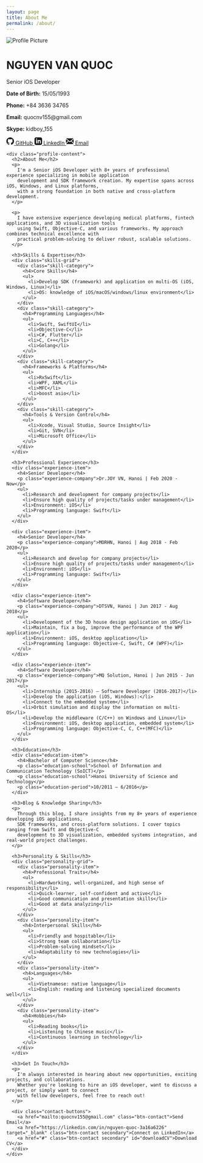 ```yaml
---
layout: page
title: About Me
permalink: /about/
---
```


<div class="about-container">
  <div class="about-profile">
    <div class="profile-header">
      <div class="profile-avatar">
        <img src="/images/user/avatar.jpeg" alt="Profile Picture" class="avatar-img">
      </div>
      <div class="profile-info">
        <h1 class="profile-name">NGUYEN VAN QUOC</h1>
        <p class="profile-title">Senior iOS Developer</p>
        <div class="profile-details">
          <p class="profile-birth"><strong>Date of Birth:</strong> 15/05/1993</p>
          <p class="profile-phone"><strong>Phone:</strong> +84 3636 34765</p>
          <p class="profile-email"><strong>Email:</strong> quocnv155@gmail.com</p>
          <p class="profile-skype"><strong>Skype:</strong> kidboy_155</p>
        </div>
        <div class="profile-links">
          <a href="https://github.com/quocnv15" target="_blank" rel="noopener" class="profile-link">
            <svg width="20" height="20" viewBox="0 0 24 24" fill="currentColor">
              <path d="M12 0c-6.626 0-12 5.373-12 12 0 5.302 3.438 9.8 8.207 11.387.599.111.793-.261.793-.577v-2.234c-3.338.726-4.033-1.416-4.033-1.416-.546-1.387-1.333-1.756-1.333-1.756-1.089-.745.083-.729.083-.729 1.205.084 1.839 1.237 1.839 1.237 1.07 1.834 2.807 1.304 3.492.997.107-.775.418-1.305.762-1.604-2.665-.305-5.467-1.334-5.467-5.931 0-1.311.469-2.381 1.236-3.221-.124-.303-.535-1.524.117-3.176 0 0 1.008-.322 3.301 1.23.957-.266 1.983-.399 3.003-.404 1.02.005 2.047.138 3.006.404 2.291-1.552 3.297-1.23 3.297-1.23.653 1.653.242 2.874.118 3.176.77.84 1.235 1.911 1.235 3.221 0 4.609-2.807 5.624-5.479 5.921.43.372.823 1.102.823 2.222v3.293c0 .319.192.694.801.576 4.765-1.589 8.199-6.086 8.199-11.386 0-6.627-5.373-12-12-12z"/>
            </svg>
            GitHub
          </a>
          <a href="https://linkedin.com/in/nguyen-quoc-3a16a6226" target="_blank" rel="noopener" class="profile-link">
            <svg width="20" height="20" viewBox="0 0 24 24" fill="currentColor">
              <path d="M19 0h-14c-2.761 0-5 2.239-5 5v14c0 2.761 2.239 5 5 5h14c2.762 0 5-2.239 5-5v-14c0-2.761-2.238-5-5-5zm-11 19h-3v-11h3v11zm-1.5-12.268c-.966 0-1.75-.79-1.75-1.764s.784-1.764 1.75-1.764 1.75.79 1.75 1.764-.783 1.764-1.75 1.764zm13.5 12.268h-3v-5.604c0-3.368-4-3.113-4 0v5.604h-3v-11h3v1.765c1.396-2.586 7-2.777 7 2.476v6.759z"/>
            </svg>
            LinkedIn
          </a>
          <a href="mailto:quocnv155@gmail.com" class="profile-link">
            <svg width="20" height="20" viewBox="0 0 24 24" fill="currentColor">
              <path d="M12 12.713l-11.985-9.713h23.971l-11.986 9.713zm-5.425-1.822l-6.575-5.329v12.501l6.575-7.172zm10.85 0l6.575 7.172v-12.501l-6.575 5.329zm-1.557 1.261l-3.868 3.135-3.868-3.135-8.11 8.848h23.956l-8.11-8.848z"/>
            </svg>
            Email
          </a>
        </div>
      </div>
    </div>

    <div class="profile-content">
      <h2>About Me</h2>
      <p>
        I'm a Senior iOS Developer with 8+ years of professional experience specializing in mobile application 
        development and SDK framework creation. My expertise spans across iOS, Windows, and Linux platforms, 
        with a strong foundation in both native and cross-platform development.
      </p>

      <p>
        I have extensive experience developing medical platforms, fintech applications, and 3D visualization tools 
        using Swift, Objective-C, and various frameworks. My approach combines technical excellence with 
        practical problem-solving to deliver robust, scalable solutions.
      </p>

      <h3>Skills & Expertise</h3>
      <div class="skills-grid">
        <div class="skill-category">
          <h4>Core Skills</h4>
          <ul>
            <li>Develop SDK (framework) and application on multi-OS (iOS, Windows, Linux)</li>
            <li>OS: knowledge of iOS/macOS/windows/linux environment</li>
          </ul>
        </div>
        <div class="skill-category">
          <h4>Programming Languages</h4>
          <ul>
            <li>Swift, SwiftUI</li>
            <li>Objective-C</li>
            <li>C#, Flutter</li>
            <li>C, C++</li>
            <li>Golang</li>
          </ul>
        </div>
        <div class="skill-category">
          <h4>Frameworks & Platforms</h4>
          <ul>
            <li>RxSwift</li>
            <li>WPF, XAML</li>
            <li>MFC</li>
            <li>boost asio</li>
          </ul>
        </div>
        <div class="skill-category">
          <h4>Tools & Version Control</h4>
          <ul>
            <li>Xcode, Visual Studio, Source Insight</li>
            <li>Git, SVN</li>
            <li>Microsoft Office</li>
          </ul>
        </div>
      </div>

      <h3>Professional Experience</h3>
      <div class="experience-item">
        <h4>Senior Developer</h4>
        <p class="experience-company">Dr.JOY VN, Hanoi | Feb 2020 - Now</p>
        <ul>
          <li>Research and development for company projects</li>
          <li>Ensure high quality of projects/tasks under management</li>
          <li>Environment: iOS</li>
          <li>Programming language: Swift</li>
        </ul>
      </div>

      <div class="experience-item">
        <h4>Senior Developer</h4>
        <p class="experience-company">MORHN, Hanoi | Aug 2018 - Feb 2020</p>
        <ul>
          <li>Research and develop for company projects</li>
          <li>Ensure high quality of projects/tasks under management</li>
          <li>Environment: iOS</li>
          <li>Programming language: Swift</li>
        </ul>
      </div>

      <div class="experience-item">
        <h4>Software Developer</h4>
        <p class="experience-company">DTSVN, Hanoi | Jun 2017 - Aug 2018</p>
        <ul>
          <li>Development of the 3D house design application on iOS</li>
          <li>Maintain, fix a bug, improve the performance of the WPF application</li>
          <li>Environment: iOS, desktop application</li>
          <li>Programming language: Objective-C, Swift, C# (WPF)</li>
        </ul>
      </div>

      <div class="experience-item">
        <h4>Software Developer</h4>
        <p class="experience-company">MQ Solution, Hanoi | Jun 2015 - Jun 2017</p>
        <ul>
          <li>Internship (2015-2016) – Software Developer (2016-2017)</li>
          <li>Develop the application (iOS, Windows):</li>
          <li>Connect to the embedded system</li>
          <li>Orbit simulation and display the information on multi-OS</li>
          <li>Develop the middleware (C/C++) on Windows and Linux</li>
          <li>Environment: iOS, desktop application, embedded system</li>
          <li>Programming language: Objective-C, C, C++(MFC)</li>
        </ul>
      </div>

      <h3>Education</h3>
      <div class="education-item">
        <h4>Bachelor of Computer Science</h4>
        <p class="education-school">School of Information and Communication Technology (SoICT)</p>
        <p class="education-school">Hanoi University of Science and Technology</p>
        <p class="education-period">10/2011 – 6/2016</p>
      </div>

      <h3>Blog & Knowledge Sharing</h3>
      <p>
        Through this blog, I share insights from my 8+ years of experience developing iOS applications, 
        SDK frameworks, and cross-platform solutions. I cover topics ranging from Swift and Objective-C 
        development to 3D visualization, embedded systems integration, and real-world project challenges.
      </p>

      <h3>Personality & Skills</h3>
      <div class="personality-grid">
        <div class="personality-item">
          <h4>Professional Traits</h4>
          <ul>
            <li>Hardworking, well-organized, and high sense of responsibility</li>
            <li>Quick-learner, self-confident and active</li>
            <li>Good communication and presentation skills</li>
            <li>Good at data analyzing</li>
          </ul>
        </div>
        <div class="personality-item">
          <h4>Interpersonal Skills</h4>
          <ul>
            <li>Friendly and hospitable</li>
            <li>Strong team collaboration</li>
            <li>Problem-solving mindset</li>
            <li>Adaptability to new technologies</li>
          </ul>
        </div>
        <div class="personality-item">
          <h4>Languages</h4>
          <ul>
            <li>Vietnamese: native language</li>
            <li>English: reading and listening specialized documents well</li>
          </ul>
        </div>
        <div class="personality-item">
          <h4>Hobbies</h4>
          <ul>
            <li>Reading books</li>
            <li>Listening to Chinese music</li>
            <li>Continuous learning in technology</li>
          </ul>
        </div>
      </div>

      <h3>Get In Touch</h3>
      <p>
        I'm always interested in hearing about new opportunities, exciting projects, and collaborations.
        Whether you're looking to hire an iOS developer, want to discuss a project, or simply want to connect
        with fellow developers, feel free to reach out!
      </p>

      <div class="contact-buttons">
        <a href="mailto:quocnv155@gmail.com" class="btn-contact">Send Email</a>
        <a href="https://linkedin.com/in/nguyen-quoc-3a16a6226" target="_blank" class="btn-contact secondary">Connect on LinkedIn</a>
        <a href="#" class="btn-contact secondary" id="downloadCV">Download CV</a>
      </div>
    </div>
  </div>
</div>

<script>
  document.addEventListener('DOMContentLoaded', function() {
    // Highlight current page in navigation
    const currentPath = window.location.pathname;
    const navLinks = document.querySelectorAll('.nav-link');

    navLinks.forEach(link => {
      if (link.getAttribute('href') === currentPath ||
          (currentPath === '/' && link.textContent === 'Home')) {
        link.classList.add('active');
      }
    });

    // CV download functionality (placeholder - replace with actual CV file)
    const downloadCV = document.getElementById('downloadCV');
    if (downloadCV) {
      downloadCV.addEventListener('click', function(e) {
        e.preventDefault();
        alert('CV download functionality will be available soon. Please contact me via email for my resume.');
      });
    }
  });
</script>
